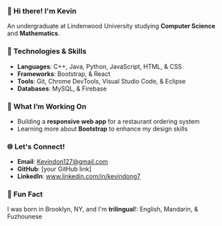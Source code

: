 ### 👋 Hi there! I'm Kevin  

An undergraduate at Lindenwood University studying **Computer Science** and **Mathematics**. 

### 🔧 Technologies & Skills  
- **Languages**: C++, Java, Python, JavaScript, HTML, & CSS
- **Frameworks**: Bootstrap, & React
- **Tools**: Git, Chrome DevTools, Visual Studio Code, & Eclipse
- **Databases**: MySQL, & Firebase  

### 🎯 What I’m Working On  
- Building a **responsive web app** for a restaurant ordering system  
- Learning more about **Bootstrap** to enhance my design skills  

### 🌐 Let's Connect!  
- **Email**: Kevindon127@gmail.com  
- **GitHub**: [your GitHub link]  
- **LinkedIn**: www.linkedin.com/in/kevindong7

### 🌟 Fun Fact  
I was born in Brooklyn, NY, and I'm **trilingual**!: English, Mandarin, & Fuzhounese

<!---
aKoolKev/aKoolKev is a ✨ special ✨ repository because its `README.md` (this file) appears on your GitHub profile.
You can click the Preview link to take a look at your changes.
--->

